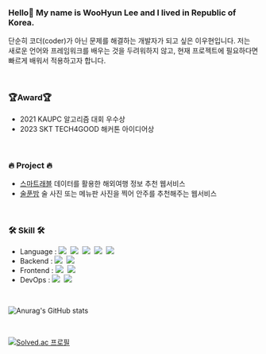 
### Hello👋 My name is WooHyun Lee and I lived in Republic of Korea.
단순히 코더(coder)가 아닌 문제를 해결하는 개발자가 되고 싶은 이우현입니다.
저는 새로운 언어와 프레임워크를 배우는 것을 두려워하지 않고, 현재 프로젝트에 필요하다면 빠르게 배워서 적용하고자 합니다.

<br>

### 🏆Award🏆
* 2021 KAUPC 알고리즘 대회 우수상
* 2023 SKT TECH4GOOD 해커톤 아이디어상

<br>

### 🔥 Project 🔥
* [스마트래블](https://tattered-point-611.notion.site/b075aab1368a489e8f21c1aed99f975c?pvs=4) 데이터를 활용한 해외여행 정보 추천 웹서비스
* [술푼밤](https://tattered-point-611.notion.site/dde04ce33a064e5383ca0a854e87557e?pvs=4) 술 사진 또는 메뉴판 사진을 찍어 안주를 추천해주는 웹서비스

<br>

<h3>🛠 Skill 🛠</h3>

<ul>
    <li>Language :   
        <img src="https://img.shields.io/badge/Java-007396?style=flat-square&logo=Java&logoColor=white"/></a>&nbsp 
        <img src="https://img.shields.io/badge/kotlin-7F52FF?style=flat-square&logo=kotlin&logoColor=white"/></a>&nbsp 
        <img src="https://img.shields.io/badge/C++-00599C?style=flat-square&logo=C%2B%2B&logoColor=white"/></a>&nbsp 
        <img src="https://img.shields.io/badge/Python-3766AB?style=flat-square&logo=Python&logoColor=white"/></a>&nbsp 
        <img src="https://img.shields.io/badge/Javascript-ffb13b?style=flat-square&logo=javascript&logoColor=white"/></a>
  </li>
  <li> Backend : 
        <img src="https://img.shields.io/badge/SpringBoot-6DB33F?style=flat-square&logo=Spring&logoColor=white"/></a>&nbsp
        <img src="https://img.shields.io/badge/MySQL-2E538A?style=flat-square&logo=MySQL&logoColor=white"/></a>&nbsp
  </li>
  <li> Frontend : 
          <img src="https://img.shields.io/badge/Vue.js-4FC08D?style=flat-square&logo=Vue.js&logoColor=white"/></a>&nbsp
          <img src="https://img.shields.io/badge/Android Stuido-3DDC84?style=flat-square&logo=androidstudio&logoColor=white"/></a>&nbsp
          
  </li>
  <li> DevOps :
        <img src="https://img.shields.io/badge/AWS-white?style=flat-square&logo=Amazon AWS&logoColor=orange"/></a>&nbsp
        <img src="https://img.shields.io/badge/Github Actions-blue?style=flat-square&logo=Github Actions&logoColor=white"/></a>&nbsp  
  </li>
</ul>

<br>




![Anurag's GitHub stats](https://github-readme-stats.vercel.app/api?username=wooandrich&show_icons=true&theme=radical)

<br>


<!--
**wooandrich/wooandrich** is a ✨ _special_ ✨ repository because its `README.md` (this file) appears on your GitHub profile.

Here are some ideas to get you started:

- 🔭 I’m currently working on ...
- 🌱 I’m currently learning ...
- 👯 I’m looking to collaborate on ...
- 🤔 I’m looking for help with ...
- 💬 Ask me about ...
- 📫 How to reach me: ...
- 😄 Pronouns: ...
- ⚡ Fun fact: ...
-->
[![Solved.ac
프로필](http://mazassumnida.wtf/api/v2/generate_badge?boj=brard111)](https://solved.ac/brard111)




